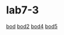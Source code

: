 # lab7-3
<html>
<head>
<meta charset="UTF-8" />
<script>
   function isPrime(n)
{
    if (n <= 1)
        return false;
    for (let i = 2; i < n; i++)
        if (n % i == 0)
            return false; 
    return true;
}
function printPrime(n)
{
    for (let i = 2; i <= n; i++) {
        if (isPrime(i))
            document.write(i +" ");
    }
} 
    let n = window.prompt('toogoo oruul');
    printPrime(n);                              
}                     
</script>
</head>
<body>
    <a href="https://munkhtulga0826.github.io/lab7/">bod<a>
  <a href="https://munkhtulga0826.github.io/lab7-2/">bod2<a>
   <a href="https://munkhtulga0826.github.io/lab7-4/">bod4<a>
    <a href="https://munkhtulga0826.github.io/lab7-5/">bod5<a>
</body>
</html>
